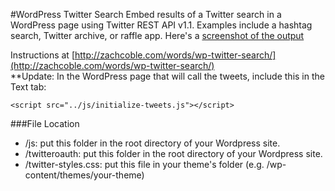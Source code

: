 #WordPress Twitter Search
Embed results of a Twitter search in a WordPress page using Twitter REST API v1.1. Examples include a hashtag search, Twitter archive, or raffle app. Here's a [screenshot of the output](/screenshots/tweets-screenshot.png)

Instructions at [http://zachcoble.com/words/wp-twitter-search/](http://zachcoble.com/words/wp-twitter-search/)  
**Update: In the WordPress page that will call the tweets, include this in the Text tab:

    <script src="../js/initialize-tweets.js"></script>

###File Location
- /js: put this folder in the root directory of your Wordpress site.
- /twitteroauth: put this folder in the root directory of your Wordpress site.
- /twitter-styles.css: put this file in your theme's folder (e.g. /wp-content/themes/your-theme)
